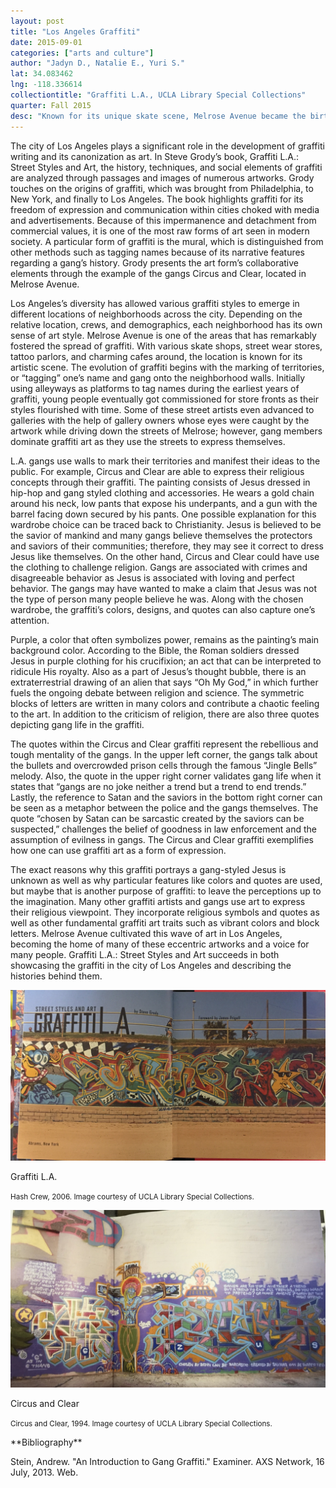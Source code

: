 ```yaml
---
layout: post
title: "Los Angeles Graffiti"
date: 2015-09-01
categories: ["arts and culture"]
author: "Jadyn D., Natalie E., Yuri S."
lat: 34.083462
lng: -118.336614
collectiontitle: "Graffiti L.A., UCLA Library Special Collections"
quarter: Fall 2015
desc: "Known for its unique skate scene, Melrose Avenue became the birth place for many innovative artistic techniques and themes found in Los Angeles's graffiti. Young people began to draw their graffiti on the avenue's walls and soon filled the alleyways with artworks."
---
```

The city of Los Angeles plays a significant role in the development of graffiti writing and its canonization as art. In Steve Grody’s book, Graffiti L.A.: Street Styles and Art, the history, techniques, and social elements of graffiti are analyzed through passages and images of numerous artworks. Grody touches on the origins of graffiti, which was brought from Philadelphia, to New York, and finally to Los Angeles. The book highlights graffiti for its freedom of expression and communication within cities choked with media and advertisements. Because of this impermanence and detachment from commercial values, it is one of the most raw forms of art seen in modern society. A particular form of graffiti is the mural, which is distinguished from other methods such as tagging names because of its narrative features regarding a gang’s history. Grody presents the art form’s collaborative elements through the example of the gangs Circus and Clear, located in Melrose Avenue.

Los Angeles’s diversity has allowed various graffiti styles to emerge in different locations of neighborhoods across the city. Depending on the relative location, crews, and demographics, each neighborhood has its own sense of art style. Melrose Avenue is one of the areas that has remarkably fostered the spread of graffiti. With various skate shops, street wear stores, tattoo parlors, and charming cafes around, the location is known for its artistic scene. The evolution of graffiti begins with the marking of territories, or “tagging” one’s name and gang onto the neighborhood walls. Initially using alleyways as platforms to tag names during the earliest years of graffiti, young people eventually got commissioned for store fronts as their styles flourished with time. Some of these street artists even advanced to galleries with the help of gallery owners whose eyes were caught by the artwork while driving down the streets of Melrose; however, gang members dominate graffiti art as they use the streets to express themselves.

L.A. gangs use walls to mark their territories and manifest their ideas to the public. For example, Circus and Clear are able to express their religious concepts through their graffiti. The painting consists of Jesus dressed in hip-hop and gang styled clothing and accessories. He wears a gold chain around his neck, low pants that expose his underpants, and a gun with the barrel facing down secured by his pants. One possible explanation for this wardrobe choice can be traced back to Christianity. Jesus is believed to be the savior of mankind and many gangs believe themselves the protectors and saviors of their communities; therefore, they may see it correct to dress Jesus like themselves. On the other hand, Circus and Clear could have use the clothing to challenge religion. Gangs are associated with crimes and disagreeable behavior as Jesus is associated with loving and perfect behavior. The gangs may have wanted to make a claim that Jesus was not the type of person many people believe he was. Along with the chosen wardrobe, the graffiti’s colors, designs, and quotes can also capture one’s attention.

Purple, a color that often symbolizes power, remains as the painting’s main background color. According to the Bible, the Roman soldiers dressed Jesus in purple clothing for his crucifixion; an act that can be interpreted to ridicule His royalty. Also as a part of Jesus’s thought bubble, there is an extraterrestrial drawing of an alien that says “Oh My God,” in which further fuels the ongoing debate between religion and science. The symmetric blocks of letters are written in many colors and contribute a chaotic feeling to the art. In addition to the criticism of religion, there are also three quotes depicting gang life in the graffiti.

The quotes within the Circus and Clear graffiti represent the rebellious and tough mentality of the gangs. In the upper left corner, the gangs talk about the bullets and overcrowded prison cells through the famous “Jingle Bells” melody. Also, the quote in the upper right corner validates gang life when it states that “gangs are no joke neither a trend but a trend to end trends.” Lastly, the reference to Satan and the saviors in the bottom right corner can be seen as a metaphor between the police and the gangs themselves. The quote “chosen by Satan can be sarcastic created by the saviors can be suspected,” challenges the belief of goodness in law enforcement and the assumption of evilness in gangs. The Circus and Clear graffiti exemplifies how one can use graffiti art as a form of expression.

The exact reasons why this graffiti portrays a gang-styled Jesus is unknown as well as why particular features like colors and quotes are used, but maybe that is another purpose of graffiti: to leave the perceptions up to the imagination. Many other graffiti artists and gangs use art to express their religious viewpoint. They incorporate religious symbols and quotes as well as other fundamental graffiti art traits such as vibrant colors and block letters. Melrose Avenue cultivated this wave of art in Los Angeles, becoming the home of many of these eccentric artworks and a voice for many people. Graffiti L.A.: Street Styles and Art succeeds in both showcasing the graffiti in the city of Los Angeles and describing the histories behind them.


<img src='../images/Graffiti 3.jpg' alt='Steve Grody&#39;s book cover image. This graffiti contains happy cartoon characters and colorful block letters.'>
<figcaption><p>Graffiti L.A.</p><p><small>Hash Crew, 2006. Image courtesy of UCLA Library Special Collections.</small></p>
<img src='../images/Graffiti.JPG' alt='Religious-based graffiti depicting a gang-styled crucified Jesus, abstract art, and rebellious phrases.'>
<figcaption><p>Circus and Clear</p><p><small>Circus and Clear, 1994. Image courtesy of UCLA Library Special Collections.</small></p>
<section id="categories" markdown="1">
**Bibliography**

Stein, Andrew. &quot;An Introduction to Gang Graffiti.&quot; Examiner. AXS Network, 16 July, 2013. Web.


</section>